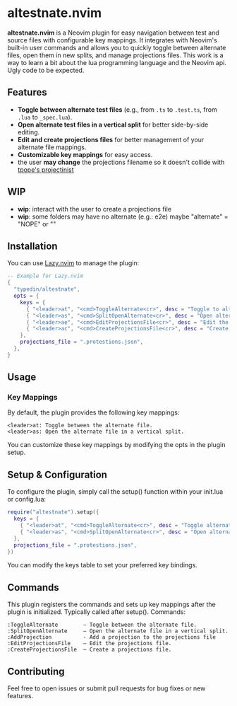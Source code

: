 # altestnate.nvim

**altestnate.nvim** is a Neovim plugin for easy navigation between test and source files with configurable key mappings. It integrates with Neovim's built-in user commands and allows you to quickly toggle between alternate files, open them in new splits, and manage projections files.
This work is a way to learn a bit about the lua programming language and the Neovim api. Ugly code to be expected.

## Features

- **Toggle between alternate test files** (e.g., from `.ts` to `.test.ts`, from `.lua` to `_spec.lua`).
- **Open alternate test files in a vertical split** for better side-by-side editing.
- **Edit and create projections files** for better management of your alternate file mappings.
- **Customizable key mappings** for easy access.
- the user **may change** the projections filename so it doesn't collide with [tpope's projectinist](https://github.com/tpope/vim-projectionist) 

## WIP
- **wip**: interact with the user to create a projections file
- **wip**: some folders may have no alternate (e.g.: e2e) maybe "alternate" = "NOPE" or ""

## Installation

You can use [Lazy.nvim](https://github.com/folke/lazy.nvim) to manage the plugin:

```lua
-- Example for Lazy.nvim
{
  "typedin/altestnate",
  opts = {
    keys = {
      { "<leader>at", "<cmd>ToggleAlternate<cr>", desc = "Toggle to alternate file" },
      { "<leader>as", "<cmd>SplitOpenAlternate<cr>", desc = "Open alternate file in new vertical split" },
      { "<leader>ae", "<cmd>EditProjectionsFile<cr>", desc = "Edit the projections file" },
      { "<leader>ac", "<cmd>CreateProjectionsFile<cr>", desc = "Create a projections file" },
    },
    projections_file = ".protestions.json",
  },
}
```
## Usage
### Key Mappings

By default, the plugin provides the following key mappings:

    <leader>at: Toggle between the alternate file.
    <leader>as: Open the alternate file in a vertical split.

You can customize these key mappings by modifying the opts in the plugin setup.

## Setup & Configuration

To configure the plugin, simply call the setup() function within your init.lua or config.lua:

```lua
require("altestnate").setup({
  keys = {
    { "<leader>at", "<cmd>ToggleAlternate<cr>", desc = "Toggle alternate file" },
    { "<leader>as", "<cmd>SplitOpenAlternate<cr>", desc = "Open alternate file in new split" },
  },
  projections_file = ".protestions.json",
})
```

You can modify the keys table to set your preferred key bindings.

## Commands
This plugin registers the commands and sets up key mappings after the plugin is initialized. Typically called after setup().
Commands:

    :ToggleAlternate        – Toggle between the alternate file.
    :SplitOpenAlternate     – Open the alternate file in a vertical split.
    :AddProjection          - Add a projection to the projections file
    :EditProjectionsFile    – Edit the projections file.
    :CreateProjectionsFile  – Create a projections file.

## Contributing

Feel free to open issues or submit pull requests for bug fixes or new features.

